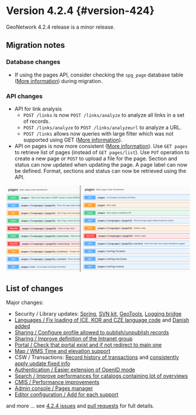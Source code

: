 # Version 4.2.4 {#version-424}

GeoNetwork 4.2.4 release is a minor release.

## Migration notes

### Database changes

-   If using the pages API, consider checking the `spg_page` database table ([More information](https://github.com/geonetwork/core-geonetwork/pull/7005)) during migration.

### API changes

-   API for link analysis
    -   `POST /links` is now `POST /links/analyze` to analyze all links in a set of records.
    -   `POST /links/analyze` to `POST /links/analyzeurl` to analyze a URL.
    -   `POST /links` allows now queries with large filter which was not supported using GET ([More information](https://github.com/geonetwork/core-geonetwork/pull/7022)).
-   API on pages is now more consistent ([More information](https://github.com/geonetwork/core-geonetwork/pull/6788)). Use `GET pages` to retrieve list of pages (instead of `GET pages/list`). Use `PUT` operation to create a new page or `POST` to upload a file for the page. Section and status can now updated when updating the page. A page label can now be defined. Format, sections and status can now be retrieved using the API.

![](img/424-pagesapi.png)

## List of changes

Major changes:

-   Security / Library updates: [Spring](https://github.com/geonetwork/core-geonetwork/pull/7023), [SVN kit](https://github.com/geonetwork/core-geonetwork/pull/7017), [GeoTools](https://github.com/geonetwork/core-geonetwork/pull/6925), [Logging bridge](https://github.com/geonetwork/core-geonetwork/pull/6904)
-   [Languages / Fix loading of ICE, KOR and CZE language code](https://github.com/geonetwork/core-geonetwork/pull/7055) and [Danish added](https://github.com/geonetwork/core-geonetwork/pull/6933)
-   [Sharing / Configure profile allowed to publish/unpublish records](https://github.com/geonetwork/core-geonetwork/pull/6956)
-   [Sharing / Improve definition of the Intranet group](https://github.com/geonetwork/core-geonetwork/pull/6894)
-   [Portal / Check that portal exist and if not redirect to main one](https://github.com/geonetwork/core-geonetwork/pull/7034)
-   [Map / WMS Time and elevation support](https://github.com/geonetwork/core-geonetwork/pull/6820)
-   CSW / Transactions: [Record history of transactions](https://github.com/geonetwork/core-geonetwork/pull/7016) and [consistently apply update fixed info](https://github.com/geonetwork/core-geonetwork/pull/7004)
-   [Authentication / Easier extension of OpenID mode](https://github.com/geonetwork/core-geonetwork/pull/6965)
-   [Search / Improve performances for catalogs containing lot of overviews](https://github.com/geonetwork/core-geonetwork/pull/6895)
-   [CMIS / Performance improvements](https://github.com/geonetwork/core-geonetwork/pull/6893)
-   [Admin console / Pages manager](https://github.com/geonetwork/core-geonetwork/pull/6788)
-   [Editor configuration / Add for each support](https://github.com/geonetwork/core-geonetwork/pull/6907)

and more \... see [4.2.4 issues](https://github.com/geonetwork/core-geonetwork/issues?q=is%3Aissue+milestone%3A4.2.4+is%3Aclosed) and [pull requests](https://github.com/geonetwork/core-geonetwork/pulls?page=3&q=is%3Apr+milestone%3A4.2.4+is%3Aclosed) for full details.
